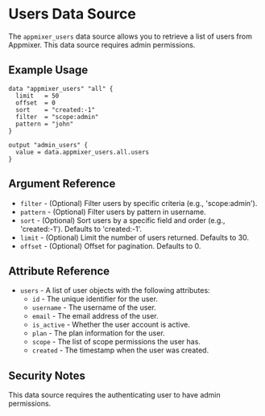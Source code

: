 # Users Data Source

The `appmixer_users` data source allows you to retrieve a list of users from Appmixer. This data source requires admin permissions.

## Example Usage

```hcl
data "appmixer_users" "all" {
  limit   = 50
  offset  = 0
  sort    = "created:-1"
  filter  = "scope:admin"
  pattern = "john"
}

output "admin_users" {
  value = data.appmixer_users.all.users
}
```

## Argument Reference

* `filter` - (Optional) Filter users by specific criteria (e.g., 'scope:admin').
* `pattern` - (Optional) Filter users by pattern in username.
* `sort` - (Optional) Sort users by a specific field and order (e.g., 'created:-1'). Defaults to 'created:-1'.
* `limit` - (Optional) Limit the number of users returned. Defaults to 30.
* `offset` - (Optional) Offset for pagination. Defaults to 0.

## Attribute Reference

* `users` - A list of user objects with the following attributes:
  * `id` - The unique identifier for the user.
  * `username` - The username of the user.
  * `email` - The email address of the user.
  * `is_active` - Whether the user account is active.
  * `plan` - The plan information for the user.
  * `scope` - The list of scope permissions the user has.
  * `created` - The timestamp when the user was created.

## Security Notes

This data source requires the authenticating user to have admin permissions. 